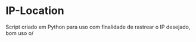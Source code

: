 # IP-Location
Script criado em Python para uso com finalidade de rastrear o IP desejado, bom uso o/
